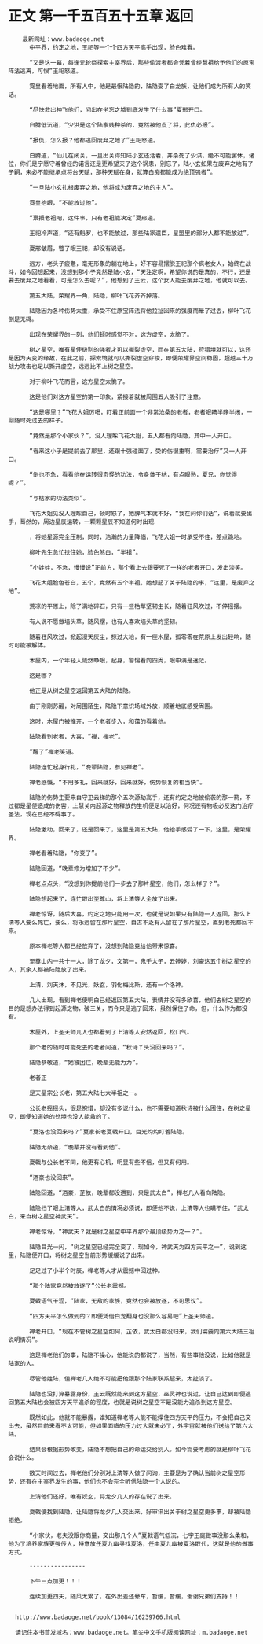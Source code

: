 # 正文 第一千五百五十五章 返回
        最新网址：www.badaoge.net
          中平界，约定之地，王祀等一个个四方天平高手出现，脸色难看。
      
          “又是这一幕，每逢元轮祭探索主宰界后，那些偷渡者都会凭着曾经慧祖给予他们的原宝阵法逃离，可恨”王祀怒道。
      
          霓皇看着地面，所有人中，他是最恨陆隐的，陆隐耍了白龙族，让他们成为所有人的笑话。
      
          “尽快救出神飞他们，问出在坐忘之墟到底发生了什么事”夏邢开口。
      
          白腾低沉道，“少洪是这个陆家贱种杀的，竟然被他点了将，此仇必报”。
      
          “报仇，怎么报？他都逃回废弃之地了”王祀怒道。
      
          白腾道，“仙儿在闭关，一旦出关得知陆小玄还活着，并杀死了少洪，绝不可能罢休，诸位，你们是宁愿守着曾经的诺言还是更希望灭了这个祸患，别忘了，陆小玄如果在废弃之地有了子嗣，未必不能继承点将台天赋，那种天赋在身，就算白痴都能成为绝顶强者”。
      
          “一旦陆小玄扎根废弃之地，他将成为废弃之地的主人”。
      
          霓皇抬眼，“不能放过他”。
      
          “禀报老祖吧，这件事，只有老祖能决定”夏邢道。
      
          王祀冷声道，“还有魁罗，也不能放过，那些陆家遗臣，星盟里的部分人都不能放过”。
      
          夏邢皱眉，瞥了眼王祀，却没有说话。
      
          远方，老头子疲惫，毫无形象的躺在地上，好不容易摆脱王祀那个疯老女人，始终在战斗，如今回想起来，没想到那小子竟然是陆小玄，“天注定啊，希望你说的是真的，不行，还是要去废弃之地看看，可是怎么去呢？”，他想到了王云，这个女人能去废弃之地，他就可以去。
      
          第五大陆，荣耀界一角，陆隐，柳叶飞花齐齐掉落。
      
          陆隐因为各种伤势太重，承受不住原宝阵法将他拉扯回来的强度而晕了过去，柳叶飞花倒是无碍。
      
          出现在荣耀界的一刻，他们顿时感觉不对，这方虚空，太脆了。
      
          树之星空，唯有星使级别的强者才可以撕裂虚空，而在第五大陆，狩猎境就可以，这还是因为天变的缘故，在此之前，探索境就可以撕裂虚空穿梭，即便荣耀界空间稳固，超越三十万战力攻击也足以撕开虚空，远远比不上树之星空。
      
          对于柳叶飞花而言，这方星空太脆了。
      
          这是他们对这方星空的第一印象，紧接着就被周围五人吸引了注意。
      
          “这是哪里？”飞花大姐厉喝，盯着正前面一个非常沧桑的老者，老者眼睛半睁半闭，一副随时死过去的样子。
      
          “竟然是那个小家伙？”，没人理睬飞花大姐，五人都看向陆隐，其中一人开口。
      
          “看来这小子是提前去了那里，还跟十强碰面了，受的伤很重啊，需要治疗”又一人开口。
      
          “倒也不急，看看他在运转很奇怪的功法，令身体干枯，有点眼熟，夏兄，你觉得呢？”。
      
          “与枯家的功法类似”。
      
          飞花大姐见没人理睬自己，顿时怒了，她脾气本就不好，“我在问你们话”，说着就要出手，蓦然的，周边星辰运转，一颗颗星辰不知道何时出现
      
          ，将她星源完全压制，同时，浩瀚的力量降临，飞花大姐一时承受不住，差点跪地。
      
          柳叶先生急忙扶住她，脸色煞白，“半祖”。
      
          “小娃娃，不急，慢慢说”正前方，那个看上去跟要死了一样的老者开口，发出淡笑。
      
          飞花大姐脸色苍白，五个，竟然有五个半祖，她想起了关于陆隐的事，“这里，是废弃之地”。
      
          荒凉的平原上，除了满地碎石，只有一些枯草坚韧生长，随着狂风吹过，不停摇摆。
      
          有人说不愿做墙头草，随风摆，也有人喜欢墙头草的坚韧。
      
          随着狂风吹过，掀起漫天灰尘，掠过大地，有一座木屋，孤零零在荒原上发出轻响，随时可能被解体。
      
          木屋内，一个年轻人陡然睁眼，起身，警惕看向四周，眼中满是迷茫。
      
          这是哪？
      
          他正是从树之星空返回第五大陆的陆隐。
      
          由于刚刚苏醒，对周围陌生，陆隐下意识场域外放，顺着地底感受周围。
      
          这时，木屋门被推开，一个老者步入，和蔼的看着他。
      
          陆隐看到老者，大喜，“禅，禅老”。
      
          “醒了”禅老笑道。
      
          陆隐连忙起身行礼，“晚辈陆隐，参见禅老”。
      
          禅老感慨，“不用多礼，回来就好，回来就好，伤势恢复的相当快”。
      
          陆隐的伤势主要来自守卫云梯的那个五次源劫高手，还有约定之地被偷袭的那一箭，不过都是星使造成的伤害，上慧关内起源之物释放的生机便足以治好，何况还有物极必反这门治疗圣法，现在已经不碍事了。
      
          陆隐激动，回来了，还是回来了，这里是第五大陆，他抬手感受了一下，这里，是荣耀界。
      
          禅老看着陆隐，“你变了”。
      
          陆隐回道，“晚辈修为增加了不少”。
      
          禅老点点头，“没想到你提前他们一步去了那片星空，他们，怎么样了？”。
      
          陆隐想起来了，连忙取出至尊山，将上清等人全放了出来。
      
          禅老惊讶，随后大喜，约定之地只能用一次，也就是说如果只有陆隐一人返回，那么上清等人要么死亡，要么，将永远留在那片星空，自古不乏有人留在了那片星空，直到老死都回不来。
      
          原本禅老等人都已经放弃了，没想到陆隐竟给他带来惊喜。
      
          至尊山内一共十一人，除了龙夕，文第一，鬼千太子，云婷婷，刘豪这五个树之星空的人，其余人都被陆隐放了出来。
      
          上清，刘天沐，不见光，妖玄，羽化梅比斯，还有一个洛神。
      
          几人出现，看到禅老便明白已经返回第五大陆，表情并没有多欣喜，他们去树之星空的目的是想办法得到起源之物，破三关，而今只是逃了回来，虽然保住了命，但，什么作为都没有。
      
          木屋外，上圣天师几人也都看到了上清等人安然返回，松口气。
      
          那个老的随时可能死去的老者问道，“秋诗丫头没回来吗？”。
      
          陆隐恭敬道，“她被困住，晚辈无能为力”。
      
          老者正
      
          是天星宗公长老，第五大陆七大半祖之一。
      
          公长老摇摇头，很是惋惜，却没有多说什么，也不需要知道秋诗被什么困住，在树之星空，即便知道她的处境也没人能救的了。
      
          “夏洛也没回来吗？”夏家长老夏戟开口，目光灼灼盯着陆隐。
      
          陆隐无奈道，“晚辈并没有看到他”。
      
          夏戟与公长老不同，他更有心机，明显有些不信，但又有何用。
      
          “酒豪也没回来”。
      
          陆隐回道，“酒豪，芷依，晚辈都没遇到，只是武太白”，禅老几人看向陆隐。
      
          陆隐扫了眼上清等人，武太白的情况必须说，即便他不说，上清等人也瞒不住，“武太白，来自树之星空神武天”。
      
          禅老惊讶，“神武天？就是树之星空中平界那个最顶级势力之一？”。
      
          陆隐目光一闪，“树之星空已经完全变了，现如今，神武天为四方天平之一”，说到这里，陆隐便开口，将树之星空当前形势缓缓说了出来。
      
          足足过了小半个时辰，禅老等人才从震撼中回过神。
      
          “那个陆家竟然被放逐了”公长老震撼。
      
          夏戟语气干涩，“陆家，无敌的家族，竟然也会被放逐，不可思议”。
      
          “四方天平怎么做到的？即便凭借白龙翻身也没那么容易吧”上圣天师道。
      
          禅老开口，“现在不管树之星空如何，芷依，武太白都没归来，我们需要向第六大陆三祖说明情况”。
      
          这是禅老他们的事，陆隐不操心，他能说的都说了，当然，有些事他没说，比如他就是陆家的人。
      
          尽管他姓陆，但禅老几人绝不可能把他跟那个陆家联系起来，太扯淡了。
      
          陆隐也没打算暴露身份，王云既然能来到这方星空，巫灵神也说过，让自己达到即便逃回第五大陆也会被四方天平追杀的程度，也就是说树之星空不是没能力追杀到这方星空。
      
          既然如此，他就不能暴露，谁知道禅老等人能不能撑住四方天平的压力，不会把自己交出去，虽然目前来看不太可能，但如果面临的压力过大就未必了，外宇宙就被他们送给了第六大陆。
      
          结果会根据形势改变，陆隐不想把自己的命运交给别人。如今需要考虑的就是柳叶飞花会说什么。
      
          数天时间过去，禅老他们分别对上清等人做了问询，主要是为了确认当前树之星空形势，还有在主宰界发生的事，他们也不会完全听信陆隐一个人说的。
      
          上清他们还好，唯有妖玄，将龙夕几人的存在说了出来。
      
          夏戟便找到陆隐，让陆隐将龙夕几人交出来，好审讯出关于树之星空更多事，却被陆隐拒绝。
      
          “小家伙，老夫没跟你商量，交出那几个人”夏戟语气低沉，七字王庭做事没那么柔和，他为了培养家族更强传人，特意放任夏九幽寻找夏洛，任由夏九幽被夏洛取代，这就是他的做事方式。
      
          ----------------
      
          下午三点加更！！！
      
          连续加更四天，随风太累了，在外出差还晕车，暂缓，暂缓，谢谢兄弟们支持！！
      
      
      http://www.badaoge.net/book/13084/16239766.html
      
      请记住本书首发域名：www.badaoge.net。笔尖中文手机版阅读网址：m.badaoge.net